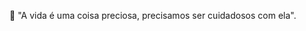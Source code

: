 🌷 "A vida é uma coisa preciosa, precisamos ser cuidadosos com ela".
 <td align="center"><a href="http://www.ghibli.jp/gallery/ponyo004.jpg"><img src="http://www.ghibli.jp/gallery/ponyo004.jpg"  alt=""/><br /><sub><b></b></sub></a></td>

